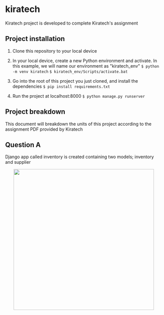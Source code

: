 # kiratech

Kiratech project is developed to complete Kiratech's assignment

## Project installation
1. Clone this repository to your local device

2. In your local device, create a new Python environment and activate. In this example, we will name our environment as "kiratech_env"
`$ python -m venv kiratech`
`$ kiratech_env/Scripts/activate.bat`

3. Go into the root of this project you just cloned, and install the dependencies
`$ pip install requirements.txt`

4. Run the project at localhost:8000
`$ python manage.py runserver`

## Project breakdown

This document will breakdown the units of this project according to the assignment PDF provided by Kiratech

## Question A
Django app called inventory is created containing two models; inventory and supplier

<p align="center">
<img src="https://github.com/hmtschnk/kiratech/tree/main/staticfiles/thumbnail" width="450">
</p>

